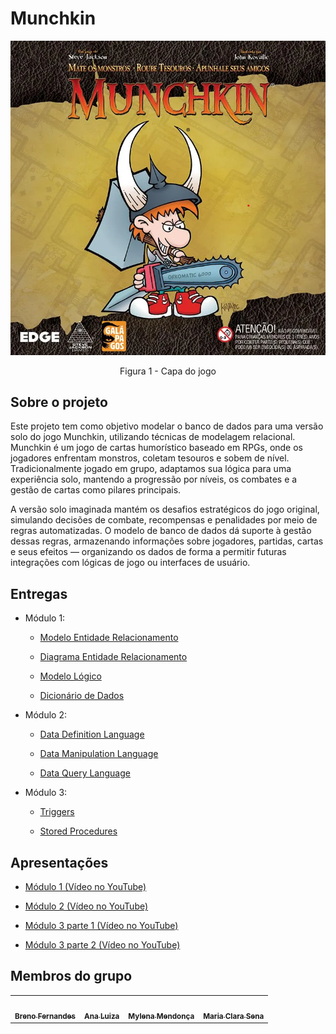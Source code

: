 # Munchkin
<center>

![Capa do Munchkin](./assets/MunchkinCapa.png)

Figura 1 - Capa do jogo

</center>

## Sobre o projeto

Este projeto tem como objetivo modelar o banco de dados para uma versão solo do jogo Munchkin, utilizando técnicas de modelagem relacional. Munchkin é um jogo de cartas humorístico baseado em RPGs, onde os jogadores enfrentam monstros, coletam tesouros e sobem de nível. Tradicionalmente jogado em grupo, adaptamos sua lógica para uma experiência solo, mantendo a progressão por níveis, os combates e a gestão de cartas como pilares principais.

A versão solo imaginada mantém os desafios estratégicos do jogo original, simulando decisões de combate, recompensas e penalidades por meio de regras automatizadas. O modelo de banco de dados dá suporte à gestão dessas regras, armazenando informações sobre jogadores, partidas, cartas e seus efeitos — organizando os dados de forma a permitir futuras integrações com lógicas de jogo ou interfaces de usuário.

## Entregas

- Módulo 1:

  - [Modelo Entidade Relacionamento](./modulo01/mer.md)

  - [Diagrama Entidade Relacionamento](./modulo01/der.md)

  - [Modelo Lógico](./modulo01/ml.md)

  - [Dicionário de Dados](./modulo01/dicionario.md)

- Módulo 2:

  - [Data Definition Language](./modulo02/ddl.md)

  - [Data Manipulation Language](./modulo02/dml.md)

  - [Data Query Language](./modulo02/dql.md)

- Módulo 3:

  - [Triggers](./modulo03/triggers.md)

  - [Stored Procedures](./modulo03/procedures.md)


## Apresentações

  - [Módulo 1 (Vídeo no YouTube)](https://www.youtube.com/watch?v=1JWhqNgmiXc)

  - [Módulo 2 (Vídeo no YouTube)](https://youtu.be/l67PdaRC2Mk?si=N37tagg1CskSNL4d)

  - [Módulo 3 parte 1 (Vídeo no YouTube)](https://youtu.be/eLXboHwlhiE?si=fL4YTR5sjbWApP81)
  
  - [Módulo 3 parte 2 (Vídeo no YouTube)](https://youtu.be/cNhqyCf4F24?si=9q15BGBkl54bB5g8)

## Membros do grupo

<center>
<table>
  <tr>
    <td align="center"><a href="https://github.com/Brenofrds"><img style="border-radius: 50%;" src="https://github.com/Brenofrds.png" width="100px;" alt=""/><br /><sub><b>Breno Fernandes</b></sub></a><br />
    <td align="center"><a href="https://github.com/luluaroeira"><img style="border-radius: 50%;" src="https://github.com/luluaroeira.png" width="100px;" alt=""/><br /><sub><b>Ana Luiza</b></sub></a><br />
    <td align="center"><a href="https://github.com/MylenaTrindade"><img style="border-radius: 50%;" src="https://github.com/MylenaTrindade.png" width="100px;" alt=""/><br /><sub><b>Mylena Mendonça</b></sub></a><br />
    <td align="center"><a href="https://github.com/mclarasena"><img style="border-radius: 50%;" src="https://github.com/mclarasena.png" width="100px;" alt=""/><br /><sub><b>Maria Clara Sena</b></sub></a><br />
  </tr>
</table>
</center>